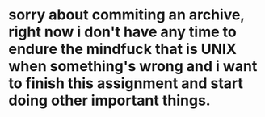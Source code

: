 # sorry about commiting an archive, right now i don't have any time to endure the mindfuck that is UNIX when something's wrong and i want to finish this assignment and start doing other important things. 
